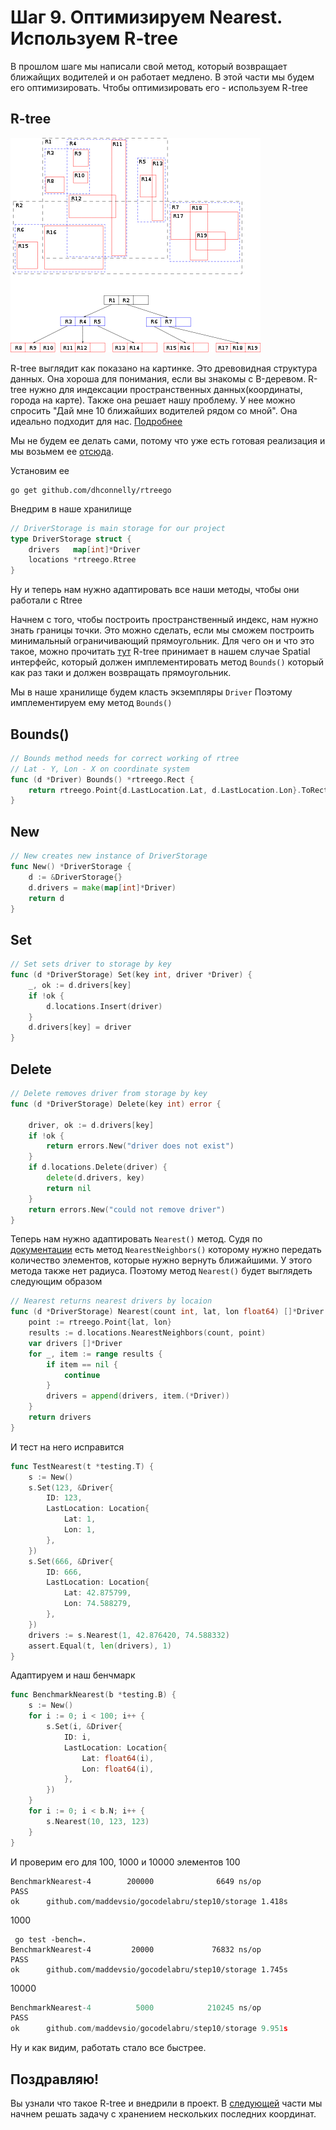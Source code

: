 # Шаг 9. Оптимизируем Nearest. Используем R-tree
В прошлом шаге мы написали свой метод, который возвращает ближайщих водителей и он работает медлено. В этой части мы будем его оптимизировать. Чтобы оптимизировать его - используем R-tree

## R-tree
![](./400px-R-tree.svg.png)

R-tree выглядит как показано на картинке. Это древовидная структура данных. Она хороша для понимания, если вы знакомы с B-деревом. R-tree нужно для индексации пространственных данных(координаты, города на карте). Также она решает нашу проблему. У нее можно спросить "Дай мне 10 ближайших водителей рядом со мной". Она идеально подходит для нас.
[Подробнее](https://ru.wikipedia.org/wiki/R-%D0%B4%D0%B5%D1%80%D0%B5%D0%B2%D0%BE_(%D1%81%D1%82%D1%80%D1%83%D0%BA%D1%82%D1%83%D1%80%D0%B0_%D0%B4%D0%B0%D0%BD%D0%BD%D1%8B%D1%85))

Мы не будем ее делать сами, потому что уже есть готовая реализация и мы возьмем ее [отсюда](https://github.com/dhconnelly/rtreego).


Установим ее
```
go get github.com/dhconnelly/rtreego
```

Внедрим в наше хранилище
```Go
// DriverStorage is main storage for our project
type DriverStorage struct {
	drivers   map[int]*Driver
	locations *rtreego.Rtree
}

```
Ну и теперь нам нужно адаптировать все наши методы, чтобы они работали с Rtree

Начнем с того, чтобы построить пространственный индекс, нам нужно знать границы точки. Это можно сделать, если мы сможем построить минимальный ограничивающий прямоугольник. Для чего он и что это такое, можно прочитать [тут](https://en.wikipedia.org/wiki/Minimum_bounding_rectangle)
R-tree принимает в нашем случае Spatial интерфейс, который должен имплементировать метод `Bounds()` который как раз таки и должен возвращать прямоугольник.

Мы в наше хранилище будем класть экземпляры `Driver` Поэтому имплементируем ему метод `Bounds()`

## Bounds()
```Go
// Bounds method needs for correct working of rtree
// Lat - Y, Lon - X on coordinate system
func (d *Driver) Bounds() *rtreego.Rect {
	return rtreego.Point{d.LastLocation.Lat, d.LastLocation.Lon}.ToRect(0.01)
}
```

## New
```Go
// New creates new instance of DriverStorage
func New() *DriverStorage {
	d := &DriverStorage{}
	d.drivers = make(map[int]*Driver)
	return d
}
```

## Set
```Go
// Set sets driver to storage by key
func (d *DriverStorage) Set(key int, driver *Driver) {
	_, ok := d.drivers[key]
	if !ok {
		d.locations.Insert(driver)
	}
	d.drivers[key] = driver
}

```

## Delete
```Go
// Delete removes driver from storage by key
func (d *DriverStorage) Delete(key int) error {

	driver, ok := d.drivers[key]
	if !ok {
		return errors.New("driver does not exist")
	}
	if d.locations.Delete(driver) {
		delete(d.drivers, key)
		return nil
	}
	return errors.New("could not remove driver")
}


```

Теперь нам нужно адаптировать `Nearest()` метод. Судя по [документации](https://godoc.org/github.com/dhconnelly/rtreego) есть метод `NearestNeighbors()` которому нужно передать количество элементов, которые нужно вернуть ближайшими. У этого метода также нет радиуса.
Поэтому метод `Nearest()` будет выглядеть следующим образом
```Go
// Nearest returns nearest drivers by locaion
func (d *DriverStorage) Nearest(count int, lat, lon float64) []*Driver {
	point := rtreego.Point{lat, lon}
	results := d.locations.NearestNeighbors(count, point)
	var drivers []*Driver
	for _, item := range results {
		if item == nil {
			continue
		}
		drivers = append(drivers, item.(*Driver))
	}
	return drivers
}
```
И тест на него исправится
```Go
func TestNearest(t *testing.T) {
	s := New()
	s.Set(123, &Driver{
		ID: 123,
		LastLocation: Location{
			Lat: 1,
			Lon: 1,
		},
	})
	s.Set(666, &Driver{
		ID: 666,
		LastLocation: Location{
			Lat: 42.875799,
			Lon: 74.588279,
		},
	})
	drivers := s.Nearest(1, 42.876420, 74.588332)
	assert.Equal(t, len(drivers), 1)
}
```

Адаптируем и наш бенчмарк
```Go
func BenchmarkNearest(b *testing.B) {
	s := New()
	for i := 0; i < 100; i++ {
		s.Set(i, &Driver{
			ID: i,
			LastLocation: Location{
				Lat: float64(i),
				Lon: float64(i),
			},
		})
	}
	for i := 0; i < b.N; i++ {
		s.Nearest(10, 123, 123)
	}
}
```
И проверим его для 100, 1000 и 10000 элементов
100
```
BenchmarkNearest-4        200000              6649 ns/op
PASS
ok      github.com/maddevsio/gocodelabru/step10/storage 1.418s
```
1000
```
 go test -bench=.
BenchmarkNearest-4         20000             76832 ns/op
PASS
ok      github.com/maddevsio/gocodelabru/step10/storage 1.745s
```
10000
```Go
BenchmarkNearest-4          5000            210245 ns/op
PASS
ok      github.com/maddevsio/gocodelabru/step10/storage 9.951s
```

Ну и как видим, работать стало все быстрее.

## Поздравляю!
Вы узнали что такое R-tree и внедрили в проект. В [следующей](../step10/README.md) части мы начнем решать задачу с хранением нескольких последних координат.
